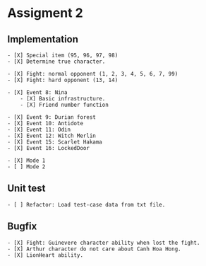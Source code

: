# Assigment 2

## Implementation

    - [X] Special item (95, 96, 97, 98)
    - [X] Determine true character.

    - [X] Fight: normal opponent (1, 2, 3, 4, 5, 6, 7, 99)
    - [X] Fight: hard opponent (13, 14)

    - [X] Event 8: Nina
        - [X] Basic infrastructure.
        - [X] Friend number function

    - [X] Event 9: Durian forest
    - [X] Event 10: Antidote
    - [X] Event 11: Odin
    - [X] Event 12: Witch Merlin
    - [X] Event 15: Scarlet Hakama
    - [X] Event 16: LockedDoor

    - [X] Mode 1
    - [ ] Mode 2

## Unit test

    - [ ] Refactor: Load test-case data from txt file.

## Bugfix

    - [X] Fight: Guinevere character ability when lost the fight.
    - [X] Arthur character do not care about Canh Hoa Hong.
    - [X] LionHeart ability.
